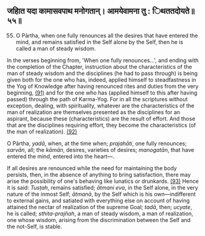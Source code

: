 ## जहाित यदा कामासवपाथ मनोगतान्। आमयेवामना तु : िथततदोयते॥५५॥

55. O Pārtha, when one fully renounces all the desires that have entered the mind, and remains satisfied in the Self alone by the Self, then he is called a man of steady wisdom.

In the verses beginning from, 'When one fully renounces...', and ending with the completion of the Chapter, instruction about the characteristics of the man of steady wisdom and the disciplines (he had to pass through) is being given both for the one who has, indeed, applied himself to steadfastness in the Yog of Knowledge after having renounced rites and duties from the very beginning, [\(91\)](#page--1-0) and for the one who has (applied himself to this after having passed) through the path of Karma-Yog. For in all the scriptures without exception, dealing, with spirituality, whatever are the characteristics of the man of realization are themselves presented as the disciplines for an aspirant, because these (characteristics) are the result of effort. And those that are the disciplines requiring effort, they become the characteristics (of the man of realization). [\(92\)](#page--1-1)

O Pārtha, *yadā*, when, at the time when; *prajahāti*, one fully renounces; *sarvān*, all; the *kāmān*, desires, varieties of desires; *manogatān*, that have entered the mind, entered into the heart—.

If all desires are renounced while the need for maintaining the body persists, then, in the absence of anything to bring satisfaction, there may arise the possibility of one's behaving like lunatics or drunkards. [\(93\)](#page--1-2) Hence it is said: *Tusṭah*, remains satisfied; *ātmani eva*, in the Self alone, in the very nature of the inmost Self; *ātmanā*, by the Self which is his own—indifferent to external gains, and satiated with everything else on account of having attained the nectar of realization of the supreme Goal; *tadā*, then; *ucyate*, he is called; *sthita-prajñah*, a man of steady wisdom, a man of realization, one whose wisdom, arising from the discrimination between the Self and the not-Self, is stable.